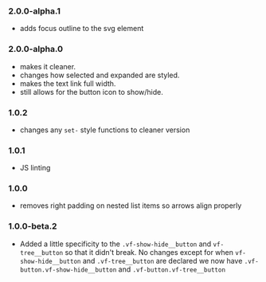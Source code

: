 ### 2.0.0-alpha.1

* adds focus outline to the svg element
### 2.0.0-alpha.0

* makes it cleaner.
* changes how selected and expanded are styled.
* makes the text link full width.
* still allows for the button icon to show/hide.

### 1.0.2

* changes any `set-` style functions to cleaner version

### 1.0.1

* JS linting

### 1.0.0

* removes right padding on nested list items so arrows align properly

### 1.0.0-beta.2

* Added a little specificity to the `.vf-show-hide__button`  and `vf-tree__button` so that it didn't break. No changes except for when `vf-show-hide__button` and `.vf-tree__button` are declared we now have `.vf-button.vf-show-hide__button` and `.vf-button.vf-tree__button`
